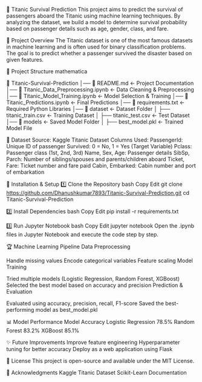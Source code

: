  🚢 Titanic Survival Prediction
This project aims to predict the survival of passengers aboard the Titanic using machine learning techniques. By analyzing the dataset, we build a model to determine survival probability based on passenger details such as age, gender, class, and fare.

📌 Project Overview
The Titanic dataset is one of the most famous datasets in machine learning and is often used for binary classification problems. The goal is to predict whether a passenger survived the disaster based on given features.

📂 Project Structure
mathematica

📂 Titanic-Survival-Prediction
│── 📄 README.md                 ← Project Documentation
│── 📄 Titanic_Data_Preprocessing.ipynb  ← Data Cleaning & Preprocessing
│── 📄 Titanic_Model_Training.ipynb      ← Model Selection & Training
│── 📄 Titanic_Predictions.ipynb         ← Final Predictions
│── 📄 requirements.txt         ← Required Python Libraries
│── 📂 dataset                  ← Dataset Folder
│     ├── titanic_train.csv      ← Training Dataset
│     ├── titanic_test.csv       ← Test Dataset
│── 📂 models                   ← Saved Model Folder
│     ├── best_model.pkl         ← Trained Model File

🔹 Dataset
Source: Kaggle Titanic Dataset
Columns Used:
PassengerId: Unique ID of passenger
Survived: 0 = No, 1 = Yes (Target Variable)
Pclass: Passenger class (1st, 2nd, 3rd)
Name, Sex, Age: Passenger details
SibSp, Parch: Number of siblings/spouses and parents/children aboard
Ticket, Fare: Ticket number and fare paid
Cabin, Embarked: Cabin number and port of embarkation

🚀 Installation & Setup
1️⃣ Clone the Repository
bash
Copy
Edit
git clone https://github.com/Dhanushkumar7893/Titanic-Survival-Prediction.git
cd Titanic-Survival-Prediction

2️⃣ Install Dependencies
bash
Copy
Edit
pip install -r requirements.txt

3️⃣ Run Jupyter Notebook
bash
Copy
Edit
jupyter notebook
Open the .ipynb files in Jupyter Notebook and execute the code step by step.

🏆 Machine Learning Pipeline
Data Preprocessing

Handle missing values
Encode categorical variables
Feature scaling
Model Training

Tried multiple models (Logistic Regression, Random Forest, XGBoost)
Selected the best model based on accuracy and precision
Prediction & Evaluation

Evaluated using accuracy, precision, recall, F1-score
Saved the best-performing model as best_model.pkl

📊 Model Performance
Model	Accuracy
Logistic Regression	78.5%
Random Forest	83.2%
XGBoost	85.1%

✨ Future Improvements
Improve feature engineering
Hyperparameter tuning for better accuracy
Deploy as a web application using Flask

📜 License
This project is open-source and available under the MIT License.

🙌 Acknowledgments
Kaggle Titanic Dataset
Scikit-Learn Documentation

